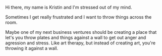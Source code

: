 Hi there, my name is Kristin and I'm stressed out of my mind.

Sometimes I get really frustrated and I want to throw things across the room. 

Maybe one of my next business ventures should be creating a place that let's you throw plates and things against a wall to get out anger and agression and stress. 
Like art therapy, but instead of creating art, you're throwing it against a wall. 
